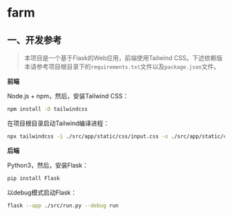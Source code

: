 # farm

## 一、开发参考
> 本项目是一个基于Flask的Web应用，前端使用Tailwind CSS。下述依赖版本请参考项目根目录下的`requirements.txt`文件以及`package.json`文件。

**前端**

Node.js + npm，然后，安装Tailwind CSS：

```bash
npm install -D tailwindcss
```

在项目根目录启动Tailwind编译进程：

```bash
npx tailwindcss -i ./src/app/static/css/input.css -o ./src/app/static/css/output.css --watch
```

**后端**

Python3，然后，安装Flask：

```bash
pip install Flask
```

以debug模式启动Flask：

```bash
flask --app ./src/run.py --debug run
```
